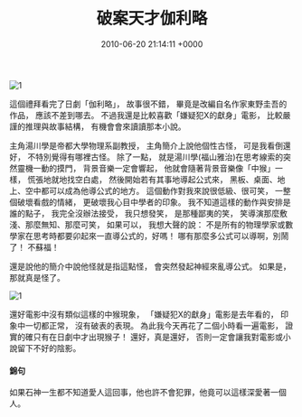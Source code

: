 ﻿---
layout: post
title: 破案天才伽利略 
date: 2010-06-20 21:14:11 +0000
category: 評
tags: []
---

![1](/blog/assets/images/2010/galileo.gif)


這個禮拜看完了日劇「伽利略」，
故事很不錯，
畢竟是改編自名作家東野圭吾的作品，
應該不差到哪去。
不過我還是比較喜歡「嫌疑犯X的獻身」電影，
比較嚴謹的推理與故事結構，
有機會會來讀讀那本小說。

<!--more-->

主角湯川學是帝都大學物理系副教授，
主角簡介上說他個性古怪，
可是我看倒還好，
不特別覺得有哪裡古怪。
除了一點，
就是湯川學(福山雅治)在思考線索的突然靈機一動的摸門，
背景音樂一定會響起，
他就會隨著背景音樂像「中猴」一樣，
慌張地就地找空白處，
然後開始若有其事地導起公式來，
黑板、桌面、地上、空中都可以成為他導公式的地方。
這個動作對我來說很低級、很可笑，
一整個破壞看戲的情緒，
更破壞我心目中學者的印象。
我不知道這樣的動作與安排是誰的點子，
我完全沒辦法接受，
我只想發笑，
是那種鄙夷的笑，
笑導演那麼敷淺、那麼無知、那麼可笑，
如果可以，
我想大聲的說：
不是所有的物理學家或數學家在思考時都要卯起來一直導公式的，好嗎！
哪有那麼多公式可以導啊，別鬧了！
不蘇福！

還是說他的簡介中說他怪就是指這點怪，
會突然發起神經來亂導公式。
如果是，
那就真是怪了。

![1](/blog/assets/images/2010/galileo1.jpg)

還好電影中沒有類似這樣的中猴現象，
「嫌疑犯X的獻身」電影是去年看的，
印象中一切都正常，
沒有破表的表現。
為此我今天再花了二個小時看一遍電影，
證實的確只有在日劇中才出現猴子！
還好，真是還好，
否則一定會讓我對電影或小說留下不好的陰影。



#### 錦句
如果石神一生都不知道愛人這回事，他也許不會犯罪，他竟可以這樣深愛著一個人。
